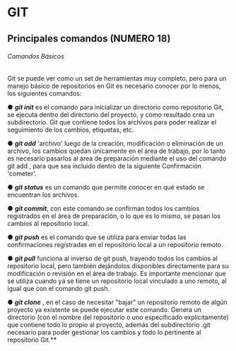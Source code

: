 # GIT 

## Principales comandos (NUMERO 18)

###### Comandos Básicos

Git se puede ver como un set de herramientas muy completo, pero para un manejo básico de repositorios en Git es necesario conocer por lo menos, los siguientes comandos:

● **_git init_** es el comando para inicializar un directorio como repositorio Git, se ejecuta dentro del directorio del proyecto, y como resultado crea un subdirectorio. Git que contiene todos los archivos para poder realizar el seguimiento de los cambios, etiquetas, etc.

● **_git add_** 'archivo' luego de la creación, modificación o eliminación de un archivo, los cambios quedan únicamente en el área de trabajo, por lo tanto es necesario pasarlos al área de preparación mediante el uso del comando git add , para que sea incluido dentro de la siguiente Confirmación 'cometer'.

● **_git status_** es un comando que permite conocer en qué estado se encuentran los archivos.

● **_git commit_**, con este comando se confirman todos los cambios registrados en el área de preparación, o lo que es lo mismo, se pasan los cambios al repositorio local.

● **_git push_** es el comando que se utiliza para enviar todas las confirmaciones registradas en el repositorio local a un repositorio remoto.

● **_git pull_** funciona al inverso de git push, trayendo todos los cambios al repositorio local, pero también dejándolos disponibles directamente para su modificación o revisión en el área de trabajo. Es importante mencionar que se utiliza cuando ya se tiene un repositorio local vinculado a uno remoto, al igual que con el comando git push.

● **_git clone_** , en el caso de necesitar "bajar" un repositorio remoto de algún proyecto ya existente se puede ejecutar este comando. Genera un directorio (con el nombre del repositorio o uno especificado explícitamente) que contiene todo lo propio al proyecto, además del subdirectorio .git necesario para poder gestionar los cambios y todo lo pertinente al repositorio Git.**
